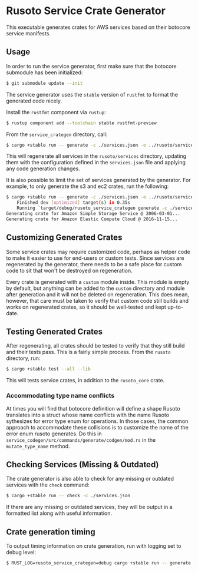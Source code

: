 # Rusoto Service Crate Generator
This executable generates crates for AWS services based on their botocore service manifests.

## Usage
In order to run the service generator, first make sure that the botocore submodule has been initialized:

```bash
$ git submodule update --init
```

The service generator uses the `stable` version of `rustfmt` to format the generated code nicely.

Install the `rustfmt` component via `rustup`:

```bash
$ rustup component add --toolchain stable rustfmt-preview
```

From the `service_crategen` directory, call:

```bash
$ cargo +stable run -- generate -c ./services.json -o ../rusoto/services
```

This will regenerate all services in the `rusoto/services` directory, updating them with the configuration defined in the `services.json` file and applying any code generation changes.

It is also possible to limit the set of services generated by the generator. For example, to only generate the s3 and ec2 crates,
run the following:

```bash
$ cargo +stable run -- generate -c ./services.json -o ../rusoto/services -s s3 -s ec2
    Finished dev [optimized] target(s) in 0.35s
    Running `target/debug/rusoto_service_crategen generate -c ./services.json -o ../rusoto/services -s s3 -s ec2`
Generating crate for Amazon Simple Storage Service @ 2006-03-01...
Generating crate for Amazon Elastic Compute Cloud @ 2016-11-15...
```


## Customizing Generated Crates
Some service crates may require customized code, perhaps as helper code to make it easier to use for end-users or custom tests. Since services are regenerated by the generator, there needs to be a safe place for custom code to sit that won't be destroyed on regeneration.

Every crate is generated with a `custom` module inside. This module is empty by default, but anything can be added to the `custom` directory and module after generation and it will not be deleted on regeneration. This does mean, however, that care must be taken to verify that custom code still builds and works on regenerated crates, so it should be well-tested and kept up-to-date.

## Testing Generated Crates
After regenerating, all crates should be tested to verify that they still build and their tests pass. This is a fairly simple process. From the `rusoto` directory, run:

```bash
$ cargo +stable test --all --lib
```

This will tests service crates, in addition to the `rusoto_core` crate.

### Accommodating type name conflicts

At times you will find that botocore definition will define a shape Rusoto translates
into a struct whose name conflicts with the name Rusoto sythesizes for error type enum for operations.
In those cases, the common approach to accommodate these collisions is to customize
the name of the error enum rusoto generates. Do this in `service_codegen/src/commands/generate/codgen/mod.rs` in the `mutate_type_name` method.

## Checking Services (Missing & Outdated)
The crate generator is also able to check for any missing or outdated services with the `check` command:

```bash
$ cargo +stable run -- check -c ./services.json
```

If there are any missing or outdated services, they will be output in a formatted list along with useful information.

## Crate generation timing

To output timing information on crate generation, run with logging set to debug level:

```bash
$ RUST_LOG=rusoto_service_crategen=debug cargo +stable run -- generate -c ./services.json -o ../rusoto/services
```
